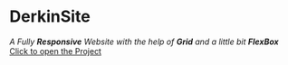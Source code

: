 # DerkinSite
 <i>A Fully <b>Responsive</b> Website with the help of <b>Grid</b> and a little bit <b>FlexBox</b></i>
 <a href="https://danielhashmi.github.io/DerkinSite/">Click to open the Project</a>
